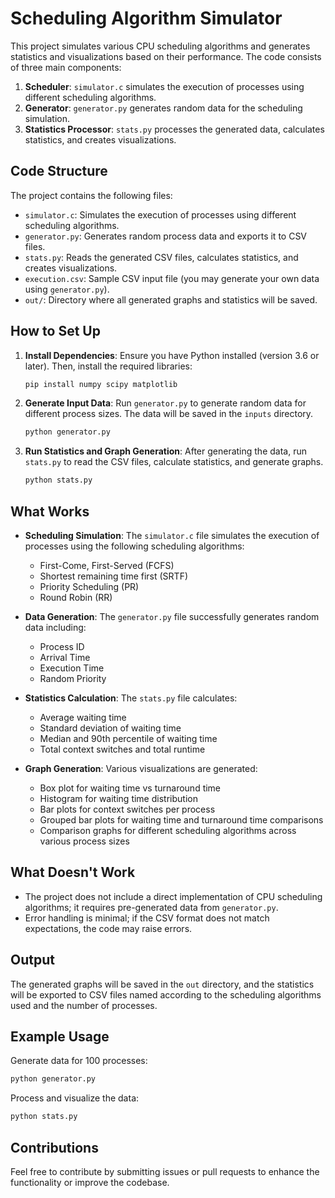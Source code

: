 
# Scheduling Algorithm Simulator 

This project simulates various CPU scheduling algorithms and generates statistics and visualizations based on their performance. The code consists of three main components:

1. **Scheduler**: `simulator.c` simulates the execution of processes using different scheduling algorithms.
2. **Generator**: `generator.py` generates random data for the scheduling simulation.
3. **Statistics Processor**: `stats.py` processes the generated data, calculates statistics, and creates visualizations.


## Code Structure

The project contains the following files:

- `simulator.c`: Simulates the execution of processes using different scheduling algorithms.
- `generator.py`: Generates random process data and exports it to CSV files.
- `stats.py`: Reads the generated CSV files, calculates statistics, and creates visualizations.
- `execution.csv`: Sample CSV input file (you may generate your own data using `generator.py`).
- `out/`: Directory where all generated graphs and statistics will be saved.

## How to Set Up

1. **Install Dependencies**: Ensure you have Python installed (version 3.6 or later). Then, install the required libraries:

   ```bash
   pip install numpy scipy matplotlib
   ```

2. **Generate Input Data**: Run `generator.py` to generate random data for different process sizes. The data will be saved in the `inputs` directory.

   ```bash
   python generator.py
   ```

3. **Run Statistics and Graph Generation**: After generating the data, run `stats.py` to read the CSV files, calculate statistics, and generate graphs.

   ```bash
   python stats.py
   ```

## What Works

- **Scheduling Simulation**: The `simulator.c` file simulates the execution of processes using the following scheduling algorithms:
  - First-Come, First-Served (FCFS)
  - Shortest remaining time first (SRTF)
  - Priority Scheduling (PR)
  - Round Robin (RR)

- **Data Generation**: The `generator.py` file successfully generates random data including:
  - Process ID
  - Arrival Time
  - Execution Time
  - Random Priority

- **Statistics Calculation**: The `stats.py` file calculates:
  - Average waiting time
  - Standard deviation of waiting time
  - Median and 90th percentile of waiting time
  - Total context switches and total runtime

- **Graph Generation**: Various visualizations are generated:
  - Box plot for waiting time vs turnaround time
  - Histogram for waiting time distribution
  - Bar plots for context switches per process
  - Grouped bar plots for waiting time and turnaround time comparisons
  - Comparison graphs for different scheduling algorithms across various process sizes

## What Doesn't Work

- The project does not include a direct implementation of CPU scheduling algorithms; it requires pre-generated data from `generator.py`.
- Error handling is minimal; if the CSV format does not match expectations, the code may raise errors.

## Output

The generated graphs will be saved in the `out` directory, and the statistics will be exported to CSV files named according to the scheduling algorithms used and the number of processes.


## Example Usage

Generate data for 100 processes:

```bash
python generator.py
```

Process and visualize the data:

```bash
python stats.py
```

## Contributions

Feel free to contribute by submitting issues or pull requests to enhance the functionality or improve the codebase.

